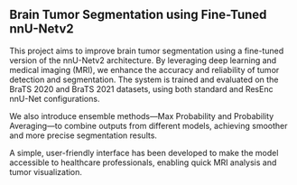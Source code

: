 ## Brain Tumor Segmentation using Fine-Tuned nnU-Netv2

This project aims to improve brain tumor segmentation using a fine-tuned version of the nnU-Netv2 architecture. By leveraging deep learning and medical imaging (MRI), we enhance the accuracy and reliability of tumor detection and segmentation. The system is trained and evaluated on the BraTS 2020 and BraTS 2021 datasets, using both standard and ResEnc nnU-Net configurations.

We also introduce ensemble methods—Max Probability and Probability Averaging—to combine outputs from different models, achieving smoother and more precise segmentation results.

A simple, user-friendly interface has been developed to make the model accessible to healthcare professionals, enabling quick MRI analysis and tumor visualization.